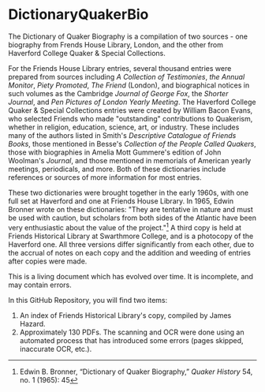 # DictionaryQuakerBio

The Dictionary of Quaker Biography is a compilation of two sources - one biography from Frends House Library, London, and the other from Haverford College Quaker & Special Collections.

For the Friends House Library entries, several thousand entries were prepared from sources including _A Collection of Testimonies_, _the Annual Monitor_, _Piety Promoted_, _The Friend_ (London), and biographical notices in such volumes as the Cambridge _Journal of George Fox_, the _Shorter Journal_, and _Pen Pictures of London Yearly Meeting_. The Haverford College Quaker & Special Collections entries were created by William Bacon Evans, who selected Friends who made "outstanding" contributions to Quakerism, whether in religion, education, science, art, or industry. These includes many of the authors listed in Smith's _Descriptive Catalogue of Friends Books_, those mentioned in Besse's _Collection of the People Called Quakers_, those with biographies in Amelia Mott Gummere's edition of John Woolman's _Journal_, and those mentioned in memorials of American yearly meetings, periodicals, and more. Both of these dictionaries include references or sources of more information for most entries.

These two dictionaries were brought together in the early 1960s, with one full set at Haverford and one at Friends House Library. In 1965, Edwin Bronner wrote on these dictionaries: "They are tentative in nature and must be used with caution, but scholars from both sides of the Atlantic have been very enthusiastic about the value of the project."[^1] A third copy is held at Friends Historical Library at Swarthmore College, and is a photocopy of the Haverford one. All three versions differ significantly from each other, due to the accrual of notes on each copy and the addition and weeding of entries after copies were made.

This is a living document which has evolved over time. It is incomplete, and may contain errors.

In this GitHub Repository, you will find two items:
1. An index of Friends Historical Library's copy, compiled by James Hazard.
2. Approximately 130 PDFs. The scanning and OCR were done using an automated process that has introduced some errors (pages skipped, inaccurate OCR, etc.).

[^1]: Edwin B. Bronner, “Dictionary of Quaker Biography,” _Quaker History_ 54, no. 1 (1965): 45
